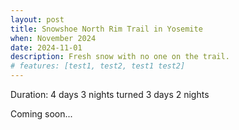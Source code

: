 ```yaml
---
layout: post
title: Snowshoe North Rim Trail in Yosemite
when: November 2024
date: 2024-11-01
description: Fresh snow with no one on the trail.
# features: [test1, test2, test1 test2]
---
```


Duration: 4 days 3 nights turned 3 days 2 nights

Coming soon...

<!-- <div class="img_row"> -->
  <!-- <a target="_blank" href="{{- site.baseurl -}}/img/havasupai/start-point.jpg">
    <img class="three" src="{{- site.baseurl -}}/img/thumb/havasupai/start-point.jpg" alt="" title=""/>
  </a> -->
<!-- </div> -->
